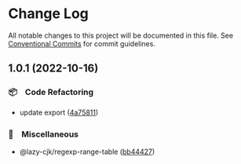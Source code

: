 # Change Log

All notable changes to this project will be documented in this file.
See [Conventional Commits](https://conventionalcommits.org) for commit guidelines.

## 1.0.1 (2022-10-16)



### 📦　Code Refactoring

* update export ([4a75811](https://github.com/bluelovers/ws-regexp/commit/4a758114547a455e2ce354942f24e20bc24ca265))


### 🔖　Miscellaneous

* @lazy-cjk/regexp-range-table ([bb44427](https://github.com/bluelovers/ws-regexp/commit/bb444276f4d0042d25940cfde5eef71ba474f53d))
